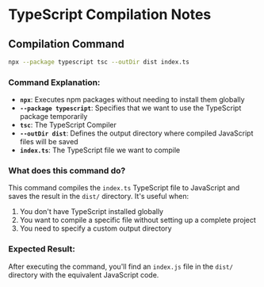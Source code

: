 # TypeScript Compilation Notes

## Compilation Command

```bash
npx --package typescript tsc --outDir dist index.ts
```

### Command Explanation:

- **`npx`**: Executes npm packages without needing to install them globally
- **`--package typescript`**: Specifies that we want to use the TypeScript package temporarily
- **`tsc`**: The TypeScript Compiler
- **`--outDir dist`**: Defines the output directory where compiled JavaScript files will be saved
- **`index.ts`**: The TypeScript file we want to compile

### What does this command do?

This command compiles the `index.ts` TypeScript file to JavaScript and saves the result in the `dist/` directory. It's useful when:

1. You don't have TypeScript installed globally
2. You want to compile a specific file without setting up a complete project
3. You need to specify a custom output directory

### Expected Result:

After executing the command, you'll find an `index.js` file in the `dist/` directory with the equivalent JavaScript code.